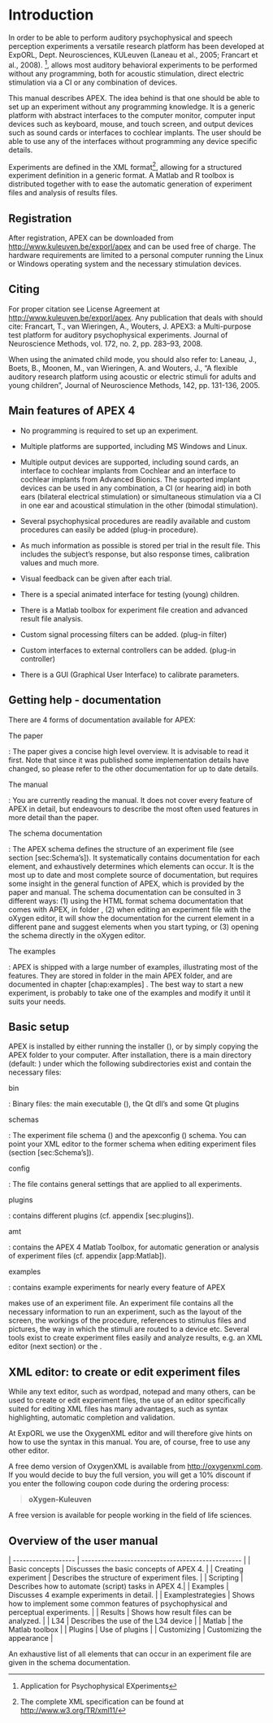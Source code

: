Introduction
============

In order to be able to perform auditory psychophysical and speech
perception experiments a versatile research platform has been developed
at ExpORL, Dept. Neurosciences, KULeuven (Laneau et al., 2005; Francart
et al., 2008). [^1], allows most auditory behavioral experiments to be
performed without any programming, both for acoustic stimulation, direct
electric stimulation via a CI or any combination of devices.

This manual describes APEX. The idea behind is that one should be able to
set up an experiment without any programming knowledge. It is a generic
platform with abstract interfaces to the computer monitor, computer
input devices such as keyboard, mouse, and touch screen, and output
devices such as sound cards or interfaces to cochlear implants. The user
should be able to use any of the interfaces without programming any
device specific details.

Experiments are defined in the <span>XML</span> format[^2], allowing for
a structured experiment definition in a generic format. A Matlab and R
toolbox is distributed together with to ease the automatic generation of
experiment files and analysis of results files.

Registration
------------

After registration, APEX can be downloaded from
<http://www.kuleuven.be/exporl/apex> and can be used free of charge. The
hardware requirements are limited to a personal computer running the
Linux or Windows operating system and the necessary stimulation devices.

Citing
------

For proper citation see License Agreement at
<http://www.kuleuven.be/exporl/apex>. Any publication that deals with
should cite: Francart, T., van Wieringen, A., Wouters, J. APEX3: a
Multi-purpose test platform for auditory psychophysical experiments.
Journal of Neuroscience Methods, vol. 172, no. 2, pp. 283–93, 2008.

When using the animated child mode, you should also refer to: Laneau,
J., Boets, B., Moonen, M., van Wieringen, A. and Wouters, J., “A
flexible auditory research platform using acoustic or electric stimuli
for adults and young children”, Journal of Neuroscience Methods, 142,
pp. 131-136, 2005.

Main features of APEX 4
----------------------

-   No programming is required to set up an experiment.

-   Multiple platforms are supported, including MS Windows and Linux.

-   Multiple output devices are supported, including sound cards, an
    interface to cochlear implants from Cochlear and an interface to
    cochlear implants from Advanced Bionics. The supported implant
    devices can be used in any combination, a CI (or hearing aid) in
    both ears (bilateral electrical stimulation) or simultaneous
    stimulation via a CI in one ear and acoustical stimulation in the
    other (bimodal stimulation).

-   Several psychophysical procedures are readily available and custom
    procedures can easily be added (plug-in procedure).

-   As much information as possible is stored per trial in the
    result file. This includes the subject’s response, but also response
    times, calibration values and much more.

-   Visual feedback can be given after each trial.

-   There is a special animated interface for testing (young) children.

-   There is a Matlab toolbox for experiment file creation and advanced
    result file analysis.

-   Custom signal processing filters can be added. (plug-in filter)

-   Custom interfaces to external controllers can be added.
    (plug-in controller)

-   There is a <span>GUI</span> (Graphical User Interface) to
    calibrate parameters.

Getting help - documentation
----------------------------

There are 4 forms of documentation available for APEX:

The paper

:   The paper gives a concise high level overview. It is advisable to
    read it first. Note that since it was published some implementation
    details have changed, so please refer to the other documentation for
    up to date details.

The manual

:   You are currently reading the manual. It does not cover every
    feature of APEX in detail, but endeavours to describe the most often
    used features in more detail than the paper.

The schema documentation

:   The APEX schema defines the structure of an experiment file (see
    section <span>\[</span>sec:Schema’s<span>\]</span>). It
    systematically contains documentation for each element, and
    exhaustively determines which elements can occur. It is the most up
    to date and most complete source of documentation, but requires some
    insight in the general function of APEX, which is provided by the
    paper and manual. The schema documentation can be consulted in 3
    different ways: (1) using the HTML format schema documentation that
    comes with APEX, in folder , (2) when editing an experiment file
    with the oXygen editor, it will show the documentation for the
    current element in a different pane and suggest elements when you
    start typing, or (3) opening the schema directly in the
    oXygen editor.

The examples

:   APEX is shipped with a large number of examples, illustrating most
    of the features. They are stored in folder in the main APEX folder,
    and are documented in
    chapter <span>\[</span>chap:examples<span>\]</span> . The best way
    to start a new experiment, is probably to take one of the examples
    and modify it until it suits your needs.

<!-- Style conventions of the manual -->
<!-- ------------------------------- -->

<!-- In this manual different style conventions are used: -->

<!-- -   example fragment of XML -->

<!-- -   Information specific to the use of the program OxygenXML is -->
<!--     formatted as follows: -->

<!-- -   a different font is used  -->

Basic setup
-----------

APEX is installed by either running the installer (), or by simply copying
the APEX folder to your computer. After installation, there is a main
directory (default: ) under which the following subdirectories exist and
contain the necessary files:

bin

:   Binary files: the main executable (), the Qt dll’s and some Qt
    plugins

schemas

:   The experiment file schema () and the apexconfig () schema. You can
    point your XML editor to the former schema when editing experiment
    files (section <span>\[</span>sec:Schema’s<span>\]</span>).

config

:   The file contains general settings that are applied to
    all experiments.

plugins

:   contains different plugins (cf.
    appendix <span>\[</span>sec:plugins<span>\]</span>).

amt

:   contains the APEX 4 Matlab Toolbox, for automatic generation or analysis of experiment
    files (cf. appendix <span>\[</span>app:Matlab<span>\]</span>).

examples

:   contains example experiments for nearly every feature of APEX

makes use of an experiment file. An experiment file contains all the
necessary information to run an experiment, such as the layout of the
screen, the workings of the procedure, references to stimulus files and
pictures, the way in which the stimuli are routed to a device etc.
Several tools exist to create experiment files easily and analyze
results, e.g. an XML editor (next section) or the .

XML editor: to create or edit experiment files <a name="xmleditor"/>
---------------------------------------------------------------------

While any text editor, such as wordpad, notepad and many others, can be
used to create or edit experiment files, the use of an editor
specifically suited for editing XML files has many advantages, such as
syntax highlighting, automatic completion and validation.

At ExpORL we use the OxygenXML editor and will therefore give hints on
how to use the syntax in this manual. You are, of course, free to use
any other editor.

A free demo version of OxygenXML is available from
<http://oxygenxml.com>. If you would decide to buy the full version, you
will get a 10% discount if you enter the following coupon code during
the ordering process:

> **oXygen-Kuleuven**

A free version is available for people working in the field of life
sciences.

Overview of the user manual
---------------------------

| ------------------- | ------------------------------------------------- |
| Basic concepts      | Discusses the basic concepts of APEX 4.            |
| Creating experiment | Describes the structure of experiment files.      |
| Scripting           | Describes how to automate (script) tasks in APEX 4.|
| Examples            | Discusses 4 example experiments in detail.        |
| Examplestrategies   | Shows how to implement some common features of psychophysical and perceptual experiments.                                                               |
| Results             | Shows how result files can be analyzed.               |
| L34                 | Describes the use of the L34 device               |
| Matlab              | the Matlab toolbox                                |
| Plugins             | Use of plugins                                    |
| Customizing         | Customizing the appearance                        |

An exhaustive list of all elements that can occur in an experiment file
are given in the schema documentation.

[^1]: Application for Psychophysical EXperiments

[^2]: The complete XML specification can be found at
    <http://www.w3.org/TR/xml11/>
